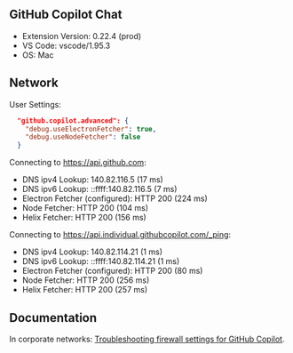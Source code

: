 ## GitHub Copilot Chat

- Extension Version: 0.22.4 (prod)
- VS Code: vscode/1.95.3
- OS: Mac

## Network

User Settings:

```json
  "github.copilot.advanced": {
    "debug.useElectronFetcher": true,
    "debug.useNodeFetcher": false
  }
```

Connecting to https://api.github.com:

- DNS ipv4 Lookup: 140.82.116.5 (17 ms)
- DNS ipv6 Lookup: ::ffff:140.82.116.5 (7 ms)
- Electron Fetcher (configured): HTTP 200 (224 ms)
- Node Fetcher: HTTP 200 (104 ms)
- Helix Fetcher: HTTP 200 (156 ms)

Connecting to https://api.individual.githubcopilot.com/_ping:

- DNS ipv4 Lookup: 140.82.114.21 (1 ms)
- DNS ipv6 Lookup: ::ffff:140.82.114.21 (1 ms)
- Electron Fetcher (configured): HTTP 200 (80 ms)
- Node Fetcher: HTTP 200 (256 ms)
- Helix Fetcher: HTTP 200 (257 ms)

## Documentation

In corporate networks: [Troubleshooting firewall settings for GitHub Copilot](https://docs.github.com/en/copilot/troubleshooting-github-copilot/troubleshooting-firewall-settings-for-github-copilot).
